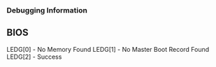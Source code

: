 ### Debugging Information

## BIOS
LEDG[0] - No Memory Found
LEDG[1] - No Master Boot Record Found
LEDG[2] - Success
